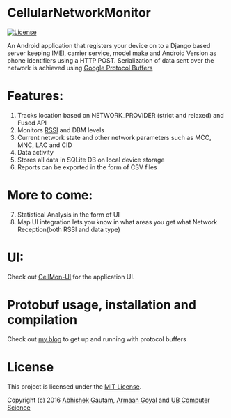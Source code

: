 # CellularNetworkMonitor

[![License](https://img.shields.io/badge/license-MIT-blue.svg)](LICENSE)

An Android application that registers your device on to a Django based server keeping IMEI, 
carrier service, model make and Android Version as phone identifiers using a HTTP POST. 
Serialization of data sent over the network is achieved using [Google Protocol Buffers](https://github.com/google/protobuf) 

# Features:  
1. Tracks location based on NETWORK_PROVIDER (strict and relaxed) and Fused API  
2. Monitors [RSSI](https://en.wikipedia.org/wiki/Received_signal_strength_indication) and DBM levels  
3. Current network state and other network parameters such as MCC, MNC, LAC and CID  
4. Data activity  
5. Stores all data in SQLite DB on local device storage  
6. Reports can be exported in the form of CSV files  
 
# More to come:
7. Statistical Analysis in the form of UI  
8. Map UI integration lets you know in what areas you get what Network Reception(both RSSI and data type)

# UI:
Check out [CellMon-UI](https://github.com/gautamgitspace/CellMon-UI) for the application UI.

# Protobuf usage, installation and compilation
Check out [my blog](http://www.acsu.buffalo.edu/~agautam2/gistblog/furtherdown/protocolbuffers.html) to get up and running with protocol buffers

# License
This project is licensed under the [MIT License](https://en.wikipedia.org/wiki/MIT_License).

Copyright (c) 2016 [Abhishek Gautam](http://www.acsu.buffalo.edu/~agautam2/), [Armaan Goyal](http://www.acsu.buffalo.edu/~armaango/) and [UB Computer Science](https://www.cse.buffalo.edu/)
